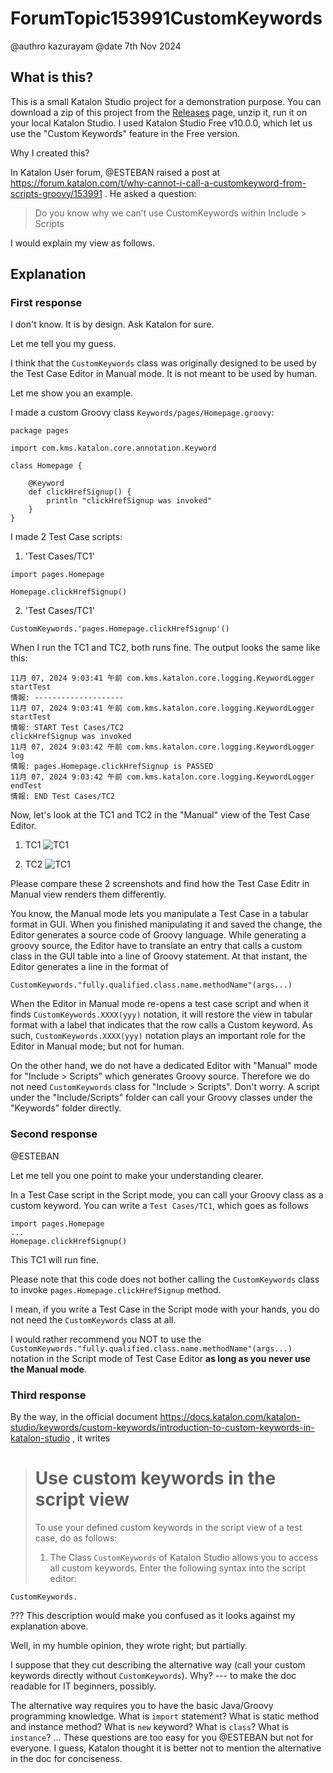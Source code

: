 # ForumTopic153991CustomKeywords

@authro kazurayam
@date 7th Nov  2024

## What is this?

This is a small Katalon Studio project for a demonstration purpose. You can download a zip of this project from the [Releases](https://github.com/kazurayam/ForumTopic153991CustomKeywords/releases) page, unzip it, run it on your local Katalon Studio. I used Katalon Studio Free v10.0.0, which let us use the "Custom Keywords" feature in the Free version.

Why I created this?

In Katalon User forum, @ESTEBAN raised a post at
https://forum.katalon.com/t/why-cannot-i-call-a-customkeyword-from-scripts-groovy/153991
. He asked a question:

>Do you know why we can’t use CustomKeywords within Include > Scripts

I would explain my view as follows.

## Explanation

### First response

I don't know. It is by design. Ask Katalon for sure.

Let me tell you my guess.

I think that the `CustomKeywords` class was originally designed to be used by the Test Case Editor in Manual mode. It is not meant to be used by human.

Let me show you an example.

I made a custom Groovy class `Keywords/pages/Homepage.groovy`:

```
package pages

import com.kms.katalon.core.annotation.Keyword

class Homepage {

	@Keyword
	def clickHrefSignup() {
		println "clickHrefSignup was invoked"
	}
}
```

I made 2 Test Case scripts:

1. 'Test Cases/TC1'
```
import pages.Homepage

Homepage.clickHrefSignup()
```

2. 'Test Cases/TC1'
```
CustomKeywords.'pages.Homepage.clickHrefSignup'()
```

When I run the TC1 and TC2, both runs fine. The output looks the same like this:

```
11月 07, 2024 9:03:41 午前 com.kms.katalon.core.logging.KeywordLogger startTest
情報: --------------------
11月 07, 2024 9:03:41 午前 com.kms.katalon.core.logging.KeywordLogger startTest
情報: START Test Cases/TC2
clickHrefSignup was invoked
11月 07, 2024 9:03:42 午前 com.kms.katalon.core.logging.KeywordLogger log
情報: pages.Homepage.clickHrefSignup is PASSED
11月 07, 2024 9:03:42 午前 com.kms.katalon.core.logging.KeywordLogger endTest
情報: END Test Cases/TC2
```

Now, let's look at the TC1 and TC2 in the "Manual" view of the Test Case Editor.

1. TC1 ![TC1](https://kazurayam.github.io/ForumTopic153991CustomKeywords/images/TC1.png)

2. TC2 ![TC1](https://kazurayam.github.io/ForumTopic153991CustomKeywords/images/TC2.png)

Please compare these 2 screenshots and find how the Test Case Editr in Manual view renders them differently.

You know, the Manual mode lets you manipulate a Test Case in a tabular format in GUI. When you finished manipulating it and saved the change, the Editor generates a source code of Groovy language. While generating a groovy source, the Editor have to translate an entry that calls a custom class in the GUI table into a line of Groovy statement. At that instant, the Editor generates a line in the format of

`CustomKeywords."fully.qualified.class.name.methodName"(args...)`

When the Editor in Manual mode re-opens a test case script and when it finds `CustomKeywords.XXXX(yyy)` notation, it will restore the view in tabular format with a label that indicates that the row calls a Custom keyword. As such, `CustomKeywords.XXXX(yyy)` notation plays an important role for the Editor in Manual mode; but not for human.

On the other hand, we do not have a dedicated Editor with "Manual" mode for "Include > Scripts" which generates Groovy source. Therefore we do not need `CustomKeywords` class for "Include > Scripts". Don't worry. A script under the "Include/Scripts" folder can call your Groovy classes under the "Keywords" folder directly.

### Second response

@ESTEBAN

Let me tell you one point to make your understanding clearer.

In a Test Case script in the Script mode, you can call your Groovy class as a custom keyword. You can write a `Test Cases/TC1`, which goes as follows

```
import pages.Homepage
...
Homepage.clickHrefSignup()
```

This TC1 will run fine.

Please note that this code does not bother calling the `CustomKeywords` class to invoke `pages.Homepage.clickHrefSignup` method.

I mean, if you write a Test Case in the Script mode with your hands, you do not need the `CustomKeywords` class at all.

I would rather recommend you NOT to use the `CustomKeywords."fully.qualified.class.name.methodName"(args...)` notation in the Script mode of Test Case Editor **as long as you never use the Manual mode**.

### Third response

By the way, in the official document https://docs.katalon.com/katalon-studio/keywords/custom-keywords/introduction-to-custom-keywords-in-katalon-studio , it writes

> # Use custom keywords in the script view
>To use your defined custom keywords in the script view of a test case, do as follows:
>1. The Class `CustomKeywords` of Katalon Studio allows you to access all custom keywords. Enter the following syntax into the script editor:

```
CustomKeywords.
```

??? This description would make you confused as it looks against my explanation above.

Well, in my humble opinion, they wrote right; but partially.

I suppose that they cut describing the alternative way (call your custom keywords directly without `CustomKeywords`). Why? --- to make the doc readable for IT beginners, possibly.

The alternative way requires you to have the basic Java/Groovy programming knowledge. What is `import` statement? What is static method and instance method? What is `new` keyword? What is `class`? What is `instance`? ... These questions are too easy for you @ESTEBAN but not for everyone. I guess, Katalon thought it is better not to mention the alternative in the doc for conciseness.



